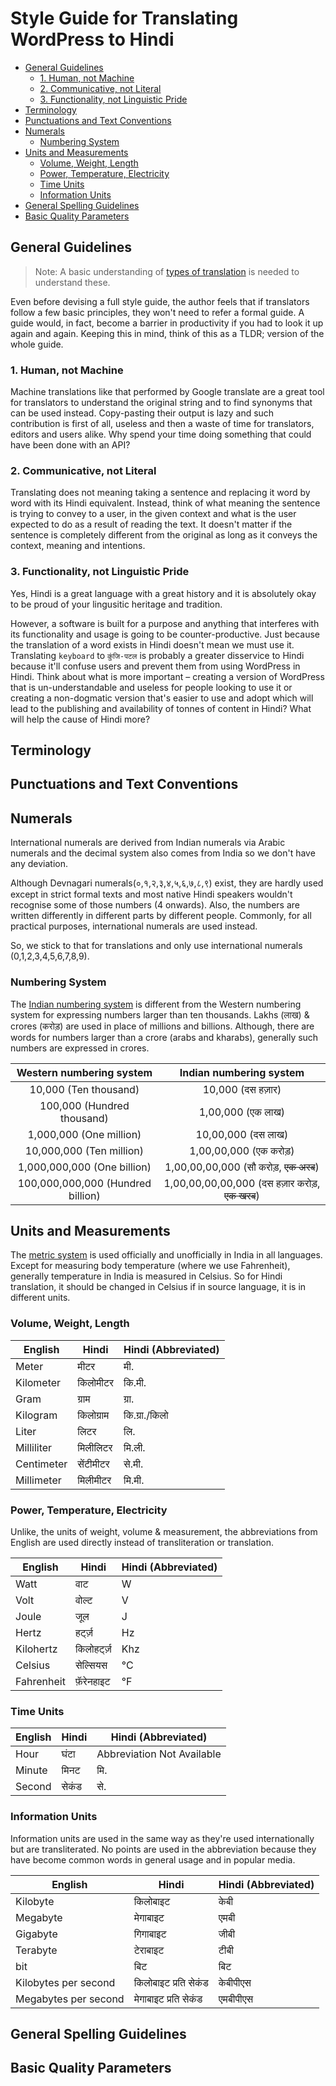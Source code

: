 # Style Guide for Translating WordPress to Hindi

<!-- toc -->

- [General Guidelines](#general-guidelines)
  * [1. Human, not Machine](#1-human-not-machine)
  * [2. Communicative, not Literal](#2-communicative-not-literal)
  * [3. Functionality, not Linguistic Pride](#3-functionality-not-linguistic-pride)
- [Terminology](#terminology)
- [Punctuations and Text Conventions](#punctuations-and-text-conventions)
- [Numerals](#numerals)
  * [Numbering System](#numbering-system)
- [Units and Measurements](#units-and-measurements)
  * [Volume, Weight, Length](#volume-weight-length)
  * [Power, Temperature, Electricity](#power-temperature-electricity)
  * [Time Units](#time-units)
  * [Information Units](#information-units)
- [General Spelling Guidelines](#general-spelling-guidelines)
- [Basic Quality Parameters](#basic-quality-parameters)

<!-- tocstop -->

## General Guidelines

> Note: A basic understanding of [types of translation]() is needed to understand these.

Even before devising a full style guide, the author feels that if translators follow a few basic principles, they won't need to refer a formal guide. A guide would, in fact, become a barrier in productivity if you had to look it up again and again. Keeping this in mind, think of this as a TLDR; version of the whole guide.

### 1. Human, not Machine

Machine translations like that performed by Google translate are a great tool for translators to understand the original string and to find synonyms that can be used instead. Copy-pasting their output is lazy and such contribution is first of all, useless and then a waste of time for translators, editors and users alike. Why spend your time doing something that could have been done with an API?

### 2. Communicative, not Literal

Translating does not meaning taking a sentence and replacing it word by word with its Hindi equivalent. Instead, think of what meaning the sentence is trying to convey to a user, in the given context and what is the user expected to do as a result of reading the text. It doesn't matter if the sentence is completely different from the original as long as it conveys the context, meaning and intentions.

### 3. Functionality, not Linguistic Pride

Yes, Hindi is a great language with a great history and it is absolutely okay to be proud of your lingusitic heritage and tradition. 

However, a software is built for a purpose and anything that interferes with its functionality and usage is going to be counter-productive. Just because the translation of a word exists in Hindi doesn't mean we must use it. Translating `keyboard` to `कुंजि-पटल` is probably a greater disservice to Hindi because it'll confuse users and prevent them from using WordPress in Hindi. Think about what is more important – creating a version of WordPress that is un-understandable and useless for people looking to use it or creating a non-dogmatic version that's easier to use and adopt which will lead to the publishing and availability of tonnes of content in Hindi? What will help the cause of Hindi more?
## Terminology

## Punctuations and Text Conventions

## Numerals

International numerals are derived from Indian numerals via Arabic numerals and the decimal system also comes from India so we don't have any deviation.

Although Devnagari numerals(०,१,२,३,४,५,६,७,८,९) exist, they are hardly used except in strict formal texts and most native Hindi speakers wouldn't recognise some of those numbers (4 onwards). Also, the numbers are written differently in different parts by different people. Commonly, for all practical purposes, international numerals are used instead.

So, we stick to that for translations and only use international numerals (0,1,2,3,4,5,6,7,8,9).


### Numbering System

The [Indian numbering system](https://en.wikipedia.org/wiki/Indian_numbering_system) is different from the Western numbering system for expressing numbers larger than ten thousands. Lakhs (लाख) & crores (करोड़) are used in place of millions and billions. Although, there are words for numbers larger than a crore (arabs and kharabs), generally such numbers are expressed in crores.


| Western numbering system | Indian numbering system |
| :----------------------: | :---------------------: |
| 10,000 (Ten thousand)    | 10,000 (दस हज़ार)        |
| 100,000 (Hundred thousand) | 1,00,000 (एक लाख)    |
| 1,000,000 (One million)  | 10,00,000 (दस लाख)     |
| 10,000,000 (Ten million)  | 1,00,00,000 (एक करोड़) |
| 1,000,000,000 (One billion)| 1,00,00,00,000 (सौ करोड़, ~~एक अरब~~)|
| 100,000,000,000 (Hundred billion)| 1,00,00,00,00,000 (दस हज़ार करोड़, ~~एक खरब~~)|


## Units and Measurements

The [metric system](https://en.wikipedia.org/wiki/Metric_system) is used officially and unofficially in India in all languages. Except for measuring body temperature (where we use Fahrenheit), generally temperature in India is measured in Celsius. So for Hindi translation, it should be changed in Celsius if in source language, it is in different units.

### Volume, Weight, Length

| English | Hindi | Hindi (Abbreviated) |
| ------- | ----- | ------------------- |
| Meter | मीटर | मी. |
| Kilometer | किलोमीटर | कि.मी. |
| Gram | ग्राम | ग्रा. |
| Kilogram | किलोग्राम | कि.ग्रा./किलो |
| Liter | लिटर | लि. |
| Milliliter | मिलीलिटर | मि.ली. |
| Centimeter | सेंटीमीटर | से.मी. |
| Millimeter | मिलीमीटर | मि.मी. |

### Power, Temperature, Electricity

Unlike, the units of weight, volume & measurement, the abbreviations from English are used directly instead of transliteration or translation.

| English | Hindi | Hindi (Abbreviated) |
| ------- | ----- | ------------------- |
| Watt | वाट | W |
| Volt | वोल्ट | V |
| Joule | जूल | J |
| Hertz | हर्ट्ज़ | Hz |
| Kilohertz | किलोहर्ट्ज़ | Khz |
| Celsius | सेल्सियस | °С |
| Fahrenheit | फ़ॅरेनहाइट | °F |

### Time Units

| English | Hindi | Hindi (Abbreviated) |
| ------- | ----- | ------------------- |
| Hour | घंटा | Abbreviation Not Available |
| Minute | मिनट | मि. |
| Second | सेकंड | से. |

### Information Units

Information units are used in the same way as they're used internationally but are transliterated. No points are used in the abbreviation because they have become common words in general usage and in popular media.

| English | Hindi | Hindi (Abbreviated) |
| ------- | ----- | ------------------- |
| Kilobyte | किलोबाइट | केबी |
| Megabyte | मेगाबाइट | एमबी |
| Gigabyte | गिगाबाइट | जीबी |
| Terabyte | टेराबाइट | टीबी |
| bit | बिट | बिट |
| Kilobytes per second | किलोबाइट प्रति सेकंड | केबीपीएस |
| Megabytes per second | मेगाबाइट प्रति सेकंड | एमबीपीएस |




## General Spelling Guidelines

## Basic Quality Parameters
